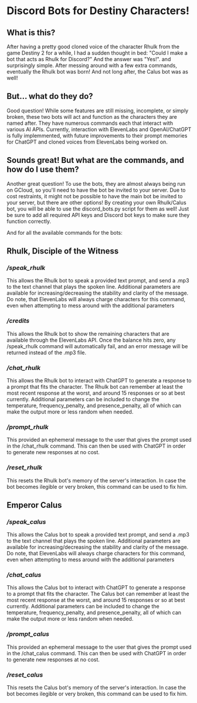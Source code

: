 # Discord Bots for Destiny Characters!

## What is this?

After having a pretty good cloned voice of the character Rhulk from the game Destiny 2 for a while, I had a sudden thought in bed: "Could I make a bot that acts as Rhulk for Discord?"
And the answer was "Yes!". and surprisingly simple. After messing around with a few extra commands, eventually the Rhulk bot was born! And not long after, the Calus bot was as well!

## But... what do they do?

Good question! While some features are still missing, incomplete, or simply broken, these two bots will act and function as the characters they are named after. 
They have numerous commands each that interact with various AI APIs. Currently, interaction with ElevenLabs and OpenAI/ChatGPT is fully implemmented, with future improvements
to their prompt memories for ChatGPT and cloned voices from ElevenLabs being worked on.

## Sounds great! But what are the commands, and how do I use them?

Another great question! To use the bots, they are almost always being run on GCloud, so you'll need to have the bot be invited to your server. Due to cost restraints, it might not be possible to
have the main bot be invited to your server, but there are other options! By creating your own Rhulk/Calus bot, you will be able to use the discord_bots.py script for them as well! Just be sure to add
all required API keys and Discord bot keys to make sure they function correctly.

And for all the available commands for the bots: 




## Rhulk, Disciple of the Witness

### */speak_rhulk*

  This allows the Rhulk bot to speak a provided text prompt, and send a .mp3 to the text channel that plays the spoken line. Additional parameters are available for increasing/decreasing the stability
  and clarity of the message. Do note, that ElevenLabs will always charge characters for this command, even when attempting to mess around with the additional parameters

### */credits*

  This allows the Rhulk bot to show the remaining characters that are available through the ElevenLabs API. Once the balance hits zero, any /speak_rhulk command will automatically fail, and an error
  message will be returned instead of the .mp3 file.

### */chat_rhulk*

  This allows the Rhulk bot to interact with ChatGPT to generate a response to a prompt that fits the character. The Rhulk bot can remember at least the most recent response at the worst, and around 
  15 responses or so at best currently. Additional parameters can be included to change the temperature, frequency_penalty, and presence_penalty, all of which can make the output more or less random when 
  needed.

### */prompt_rhulk*

  This provided an ephemeral message to the user that gives the prompt used in the /chat_rhulk command. This can then be used with ChatGPT in order to generate new responses at no cost.

### */reset_rhulk*

  This resets the Rhulk bot's memory of the server's interaction. In case the bot becomes ilegible or very broken, this command can be used to fix him.




## Emperor Calus

### */speak_calus*

  This allows the Calus bot to speak a provided text prompt, and send a .mp3 to the text channel that plays the spoken line. Additional parameters are available for increasing/decreasing the stability
  and clarity of the message. Do note, that ElevenLabs will always charge characters for this command, even when attempting to mess around with the additional parameters

### */chat_calus*

  This allows the Calus bot to interact with ChatGPT to generate a response to a prompt that fits the character. The Calus bot can remember at least the most recent response at the worst, and around 
  15 responses or so at best currently. Additional parameters can be included to change the temperature, frequency_penalty, and presence_penalty, all of which can make the output more or less random when 
  needed.

### */prompt_calus*

  This provided an ephemeral message to the user that gives the prompt used in the /chat_calus command. This can then be used with ChatGPT in order to generate new responses at no cost.

### */reset_calus*

  This resets the Calus bot's memory of the server's interaction. In case the bot becomes ilegible or very broken, this command can be used to fix him.


  
